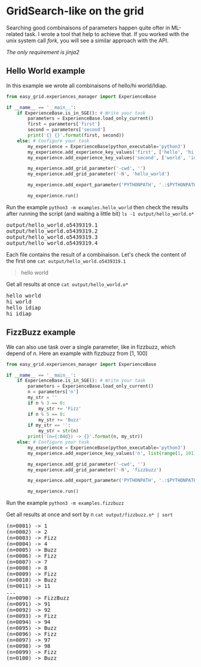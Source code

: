 # GridSearch-like on the grid
Searching good combinaisons of parameters happen quite ofter in ML-related task. I wrote a tool that help to achieve that. If you worked with the unix system call *fork*, you will see a similar approach with the API.

*The only requirement is jinja2*

## Hello World example
In this example we wrote all combinaisons of hello/hi world/Idiap.
```python
from easy_grid.experiences_manager import ExperienceBase

if __name__ == '__main__':
    if ExperienceBase.is_in_SGE(): # Write your task
        parameters = ExperienceBase.load_only_current()
        first = parameters['first']
        second = parameters['second']
        print('{} {}'.format(first, second))
    else: # Configure your task
        my_experience = ExperienceBase(python_executable='python3')
        my_experience.add_experience_key_values('first', ['hello', 'hi'])
        my_experience.add_experience_key_values('second', ['world', 'idiap'])

        my_experience.add_grid_parameter('-cwd', '')
        my_experience.add_grid_parameter('-N', 'hello_world')

        my_experience.add_export_parameter('PYTHONPATH', '.:$PYTHONPATH')

        my_experience.run()
```
Run the example `python3 -m examples.hello_world` then check the results after running the script (and waiting a little bit)
`ls -1 output/hello_world.o*`
<pre>
output/hello_world.o5439319.1
output/hello_world.o5439319.2
output/hello_world.o5439319.3
output/hello_world.o5439319.4
</pre>
Each file contains the result of a combinaison. Let's check the content of the first one
`cat output/hello_world.o5439319.1`
> hello world

Get all results at once
`cat output/hello_world.o*`
<pre>
hello world
hi world
hello idiap
hi idiap
</pre>

## FizzBuzz example
We can also use task over a single parameter, like in fizzbuzz, which depend of *n*. Here an example with fizzbuzz from [1, 100]

```python
from easy_grid.experiences_manager import ExperienceBase

if __name__ == '__main__':
    if ExperienceBase.is_in_SGE(): # Write your task
        parameters = ExperienceBase.load_only_current()
        n = parameters['n']
        my_str = ''
        if n % 3 == 0: 
            my_str += 'Fizz'
        if n % 5 == 0: 
            my_str += 'Buzz'
        if my_str == '': 
            my_str = str(n)
        print('(n={:04d}) -> {}'.format(n, my_str))
    else: # Configure your task
        my_experience = ExperienceBase(python_executable='python3')
        my_experience.add_experience_key_values('n', list(range(1, 101)))

        my_experience.add_grid_parameter('-cwd', '')
        my_experience.add_grid_parameter('-N', 'fizzbuzz')

        my_experience.add_export_parameter('PYTHONPATH', '.:$PYTHONPATH')

        my_experience.run()
```

Run the example `python3 -m examples.fizzbuzz`

Get all results at once and sort by n
`cat output/fizzbuzz.o* | sort`
<pre>
(n=0001) -> 1
(n=0002) -> 2
(n=0003) -> Fizz
(n=0004) -> 4
(n=0005) -> Buzz
(n=0006) -> Fizz
(n=0007) -> 7
(n=0008) -> 8
(n=0009) -> Fizz
(n=0010) -> Buzz
(n=0011) -> 11
...
(n=0090) -> FizzBuzz
(n=0091) -> 91
(n=0092) -> 92
(n=0093) -> Fizz
(n=0094) -> 94
(n=0095) -> Buzz
(n=0096) -> Fizz
(n=0097) -> 97
(n=0098) -> 98
(n=0099) -> Fizz
(n=0100) -> Buzz
</pre>